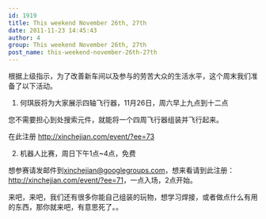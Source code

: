 ```yaml
---
id: 1919
title: This weekend November 26th, 27th
date: 2011-11-23 14:45:43
author: 4
group: This weekend November 26th, 27th
post_name: this-weekend-november-26th-27th
---
```


根据上级指示，为了改善新车间以及参与的劳苦大众的生活水平，这个周末我们准备了以下活动。

1. 何琪辰将为大家展示四轴飞行器，11月26日，周六早上九点到十二点

您不需要担心到处搜索元件，就能将一个四周飞行器组装并飞行起来。

在此注册 <http://xinchejian.com/event/?ee=73>

2. 机器人比赛，周日下午1点~4点，免费

想参赛请发邮件到[xinchejian@googlegroups.com](mailto:xinchejian@googlegroups.com)，想来看请到此注册：<http://xinchejian.com/event/?ee=71>，一点入场，2点开始。

来吧，来吧，我们还有很多你能自己组装的玩物，想学习焊接，或者做点什么有用的东西，那你就来吧，有意思死了。。